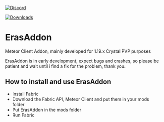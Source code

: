 [![Discord](https://img.shields.io/discord/1059978012201861120?label=Discord&logo=Users&style=for-the-badge)](https://discord.gg/BewgzXeyud)

[![Downloads](https://img.shields.io/github/downloads/erasdevv/ErasAddon/total?color=Downlaods&style=for-the-badge)](https://github.com/erasdevv/ErasAddon/releases/tag/ErasAddon)

# ErasAddon
Meteor Client Addon, mainly developed for 1.19.x Crystal PVP purposes

ErasAddon is in early development, expect bugs and crashes, so please be patient and wait until i find a fix for the problem, thank you.


## How to install and use ErasAddon

 - Install Fabric
 - Download the Fabric API, Meteor Client and put them in your mods folder
 - Put ErasAddon in the mods folder
 - Run Fabric

 

